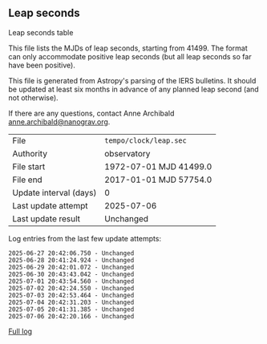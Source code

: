 
## Leap seconds

Leap seconds table

This file lists the MJDs of leap seconds, starting from 41499.
The format can only accommodate positive leap seconds (but all
leap seconds so far have been positive).

This file is generated from Astropy's parsing of the IERS
bulletins. It should be updated at least six months in advance
of any planned leap second (and not otherwise).

If there are any questions, contact Anne Archibald
<anne.archibald@nanograv.org>.

|     |     |
|:--- |:--- |
| File | `tempo/clock/leap.sec` |
| Authority | observatory |
| File start | 1972-07-01 MJD 41499.0 |
| File end | 2017-01-01 MJD 57754.0 |
| Update interval (days) | 0 |
| Last update attempt | 2025-07-06 |
| Last update result | Unchanged |

Log entries from the last few update attempts:
```
2025-06-27 20:42:06.750 - Unchanged
2025-06-28 20:41:24.924 - Unchanged
2025-06-29 20:42:01.072 - Unchanged
2025-06-30 20:43:43.042 - Unchanged
2025-07-01 20:43:54.560 - Unchanged
2025-07-02 20:42:24.550 - Unchanged
2025-07-03 20:42:53.464 - Unchanged
2025-07-04 20:42:31.203 - Unchanged
2025-07-05 20:41:31.385 - Unchanged
2025-07-06 20:42:20.166 - Unchanged
```
[Full log](https://raw.githubusercontent.com/ipta/pulsar-clock-corrections/main/log/tempo/clock/leap.sec.log)
